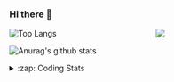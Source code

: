 ### Hi there 👋

<!--
**tao8687/tao8687** is a ✨ _special_ ✨ repository because its `README.md` (this file) appears on your GitHub profile.

Here are some ideas to get you started:

- 🔭 I’m currently working on ...
- 🌱 I’m currently learning ...
- 👯 I’m looking to collaborate on ...
- 🤔 I’m looking for help with ...
- 💬 Ask me about ...
- 📫 How to reach me: ...
- 😄 Pronouns: ...
- ⚡ Fun fact: ...
-->

<img align='right' src="https://media.giphy.com/media/M9gbBd9nbDrOTu1Mqx/giphy.gif" width="240">

  
![Top Langs](https://github-readme-stats.vercel.app/api/top-langs/?username=tao8687&layout=compact&title_color=23238E&text_color=A67D3D)

![Anurag's github stats](https://github-readme-stats.vercel.app/api?username=tao8687&show_icons=true&&text_color=A67D3D&title_color=23238E&show_icons=false&count_private=true&hide=stars)

<details>
  <summary>:zap: Coding Stats</summary>
  <br>
    
<!--START_SECTION:waka-->
![Code Time](http://img.shields.io/badge/Code%20Time-1%2C992%20hrs%207%20mins-blue)

![Profile Views](http://img.shields.io/badge/Profile%20Views-0-blue)

**🐱 My GitHub Data** 

> 📦 1.5 MB Used in GitHub's Storage 
 > 
> 🏆 129 Contributions in the Year 2025
 > 
> 🚫 Not Opted to Hire
 > 
> 📜 63 Public Repositories 
 > 
> 🔑 24 Private Repositories 
 > 
**I'm an Early 🐤** 

```text
🌞 Morning                1731 commits        ██████████████████████░░░   89.04 % 
🌆 Daytime                90 commits          █░░░░░░░░░░░░░░░░░░░░░░░░   04.63 % 
🌃 Evening                119 commits         ██░░░░░░░░░░░░░░░░░░░░░░░   06.12 % 
🌙 Night                  4 commits           ░░░░░░░░░░░░░░░░░░░░░░░░░   00.21 % 
```
📅 **I'm Most Productive on Wednesday** 

```text
Monday                   279 commits         ████░░░░░░░░░░░░░░░░░░░░░   14.35 % 
Tuesday                  265 commits         ███░░░░░░░░░░░░░░░░░░░░░░   13.63 % 
Wednesday                336 commits         ████░░░░░░░░░░░░░░░░░░░░░   17.28 % 
Thursday                 260 commits         ███░░░░░░░░░░░░░░░░░░░░░░   13.37 % 
Friday                   275 commits         ████░░░░░░░░░░░░░░░░░░░░░   14.15 % 
Saturday                 269 commits         ███░░░░░░░░░░░░░░░░░░░░░░   13.84 % 
Sunday                   260 commits         ███░░░░░░░░░░░░░░░░░░░░░░   13.37 % 
```


📊 **This Week I Spent My Time On** 

```text
🕑︎ Time Zone: Asia/Shanghai

💬 Programming Languages: 
XML                      1 hr 58 mins        ███████████████░░░░░░░░░░   58.45 % 
C                        38 mins             █████░░░░░░░░░░░░░░░░░░░░   18.84 % 
CMake                    21 mins             ███░░░░░░░░░░░░░░░░░░░░░░   10.83 % 
C++                      10 mins             █░░░░░░░░░░░░░░░░░░░░░░░░   05.17 % 
Markdown                 6 mins              █░░░░░░░░░░░░░░░░░░░░░░░░   03.10 % 

🔥 Editors: 
Cursor                   3 hrs 13 mins       ████████████████████████░   95.57 % 
VS Code                  8 mins              █░░░░░░░░░░░░░░░░░░░░░░░░   04.43 % 

🐱‍💻 Projects: 
als_ros                  3 hrs               ██████████████████████░░░   88.86 % 
Creating-2D-laser-slam-fr7 mins              █░░░░░░░░░░░░░░░░░░░░░░░░   03.63 % 
tami_ws                  6 mins              █░░░░░░░░░░░░░░░░░░░░░░░░   03.05 % 
FAST_LIO                 5 mins              █░░░░░░░░░░░░░░░░░░░░░░░░   02.79 % 
diffbot                  1 min               ░░░░░░░░░░░░░░░░░░░░░░░░░   00.76 % 

💻 Operating System: 
Linux                    3 hrs 22 mins       █████████████████████████   100.00 % 
```

**I Mostly Code in C++** 

```text
C++                      11 repos            ████████░░░░░░░░░░░░░░░░░   32.35 % 
Python                   9 repos             ███████░░░░░░░░░░░░░░░░░░   26.47 % 
JavaScript               2 repos             █░░░░░░░░░░░░░░░░░░░░░░░░   05.88 % 
Batchfile                1 repo              █░░░░░░░░░░░░░░░░░░░░░░░░   02.94 % 
HTML                     1 repo              █░░░░░░░░░░░░░░░░░░░░░░░░   02.94 % 
```



**Timeline**

![Lines of Code chart](https://raw.githubusercontent.com/tao8687/tao8687/master/assets/bar_graph.png)


 Last Updated on 08/05/2025 01:54:54 UTC
<!--END_SECTION:waka-->
</details>
